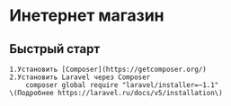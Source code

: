 Инетернет магазин
===========================
Быстрый старт
---------------------------
	1.Установить [Composer](https://getcomposer.org/)
	2.Установить Laravel через Composer
	    composer global require "laravel/installer=~1.1"
	\(Подробнее https://laravel.ru/docs/v5/installation\)
